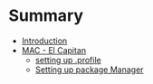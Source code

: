 # Summary

* [Introduction](README.md)
* [MAC - El Capitan](mac_-_el_capitan.md)
   * [setting up .profile](setting_up_profile.md)
   * [Setting up package Manager](setting_up_package_manager.md)

